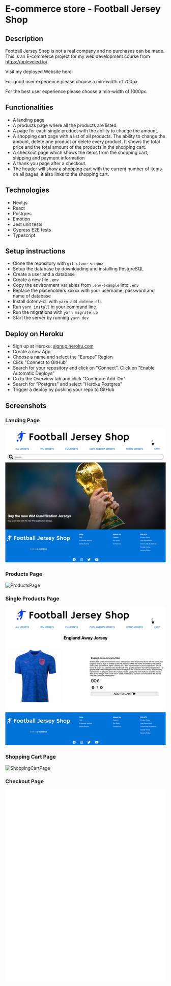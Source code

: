 # E-commerce store - Football Jersey Shop

## Description

Football Jersey Shop is not a real company and no purchases can be made.
This is an E-commerce project for my web development course from https://upleveled.io/.

Visit my deployed Website here:

For good user experience please choose a min-width of 700px.

For the best user experience please choose a min-width of 1000px.

## Functionalities

- A landing page
- A products page where all the products are listed.
- A page for each single product with the ability to change the amount.
- A shopping cart page with a list of all products. The ability to change the amount, delete one product or delete every product. It shows the total price and the total amount of the products in the shopping cart.
- A checkout page which shows the items from the shopping cart, shipping and payment information
- A thank you page after a checkout.
- The header will show a shopping cart with the current number of items on all pages, it also links to the shopping cart.

## Technologies

- Next.js
- React
- Postgres
- Emotion
- Jest unit tests
- Cypress E2E tests
- Typescript

## Setup instructions

- Clone the repository with `git clone <repo>`
- Setup the database by downloading and installing PostgreSQL
- Create a user and a database
- Create a new file `.env`
- Copy the environment variables from `.env-example` into `.env`
- Replace the placeholders xxxxx with your username, password and name of database
- Install dotenv-cli with `yarn add dotenv-cli`
- Run `yarn install` in your command line
- Run the migrations with `yarn migrate up`
- Start the server by running `yarn dev`

## Deploy on Heroku

- Sign up at Heroku: [signup.heroku.com](signup.heroku.com)
- Create a new App
- Choose a name and select the "Europe" Region
- Click "Connect to GitHub"
- Search for your repository and click on "Connect". Click on "Enable Automatic Deploys"
- Go to the Overview tab and click "Configure Add-On"
- Search for "Postgres" and select "Heroku Postgres"
- Trigger a deploy by pushing your repo to GitHub

## Screenshots

### Landing Page

![LandingPage](./public/images/screenshots/landing-page.png)

### Products Page

![ProductsPage](./public/images/screenshots/products-page.png)

### Single Products Page

![SingleProductsPage](./public/images/screenshots/singleproduct-page.png)

### Shopping Cart Page

![ShoppingCartPage](./public/images/screenshots/shopping-cart.png)

### Checkout Page

![CheckoutPage](./public/images/screenshots/checkout-page.png)

